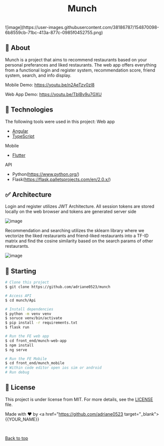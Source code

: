 <h1 align="center">Munch</h1>

<br>
![image](https://user-images.githubusercontent.com/38186787/154870098-6b8559cb-71bc-413a-877c-0985f0452755.png)


## :dart: About ##

Munch is a project that aims to recommend restaurants based on your personal preferances and liked restaurants.
The web app offers everything from a functional login and register system, recommendation score, friend system, search, and info display.


Mobile Demo:
https://youtu.be/n2AeTzv0zl8

Web App Demo:
https://youtu.be/TbIBv9u7GXU

## :rocket: Technologies ##

The following tools were used in this project:
Web app
- [Angular](https://angular.io/)
- [TypeScript](https://www.typescriptlang.org/)

Mobile
- [Flutter](https://flutter.dev)

API
- Python(https://www.python.org/)
- Flask(https://flask.palletsprojects.com/en/2.0.x/)


## :white_check_mark: Architecture ##
Login and register utilizes JWT Architecture. All session tokens are stored locally on the web browser and tokens are generated server side

 ![image](https://user-images.githubusercontent.com/38186787/154869758-e7fff702-31b5-4e35-bb1f-4cc86f438280.png)
 
Recommendation and searching utilizes the sklearn library where we vectorize the liked restaurants and friend-liked restaurants into a TF-ID matrix and find the cosine similarity based on the search params of other restaurants.

![image](https://user-images.githubusercontent.com/38186787/154869982-11fa4afb-9e4a-40bd-8ade-1e8d2bc3bcee.png)


## :checkered_flag: Starting ##

```bash
# Clone this project
$ git clone https://github.com/adriane0523/munch

# Access API
$ cd munch/Api

# Install dependencies
$ python -m venv venv
$ soruce venv/bin/activate
$ pip install -r requirements.txt
$ flask run

# Run the FE web app
$ cd front_end/munch-web-app
$ npm install 
$ ng serve

# Run the FE Mobile
$ cd front_end/munch_mobile
# Within code editor open ios sim or android
# Run debug

```

## :memo: License ##

This project is under license from MIT. For more details, see the [LICENSE](LICENSE.md) file.


Made with :heart: by <a href="https://github.com/adriane0523 target="_blank">{{YOUR_NAME}}</a>

&#xa0;

<a href="#top">Back to top</a>
